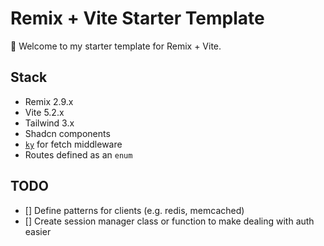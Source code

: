 # Remix + Vite Starter Template

👋 Welcome to my starter template for Remix + Vite.

## Stack

- Remix 2.9.x
- Vite 5.2.x
- Tailwind 3.x
- Shadcn components
- [`ky`](https://npm.im/ky) for fetch middleware
- Routes defined as an `enum`

## TODO

- [] Define patterns for clients (e.g. redis, memcached)
- [] Create session manager class or function to make dealing with auth easier
